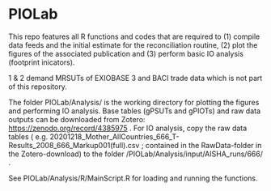 # PIOLab
This repo features all R functions and codes that are required to (1) compile data feeds and the initial estimate for the reconciliation routine, (2) plot the figures of the associated publication and (3) perform basic IO analysis (footprint inicators).

1 & 2 demand MRSUTs of EXIOBASE 3 and BACI trade data which is not part of this repository.

The folder PIOLab/Analysis/ is the working directory for plotting the figures and performing IO analysis. 
Base tables (gPSUTs and gPIOTs) and raw data outputs can be downloaded from Zotero: https://zenodo.org/record/4385975 . For IO analysis, copy the raw data tables ( e.g. 20201218_Mother_AllCountries_666_T-Results_2008_666_Markup001(full).csv ; contained in the RawData-folder in the Zotero-download) to the folder /PIOLab/Analysis/input/AISHA_runs/666/ . 

See PIOLab/Analysis/R/MainScript.R for loading and running the functions. 

 


  
